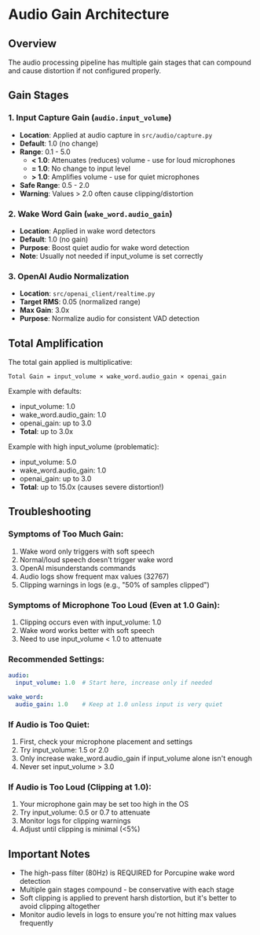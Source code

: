 # Audio Gain Architecture

## Overview

The audio processing pipeline has multiple gain stages that can compound and cause distortion if not configured properly.

## Gain Stages

### 1. Input Capture Gain (`audio.input_volume`)
- **Location**: Applied at audio capture in `src/audio/capture.py`
- **Default**: 1.0 (no change)
- **Range**: 0.1 - 5.0
  - **< 1.0**: Attenuates (reduces) volume - use for loud microphones
  - **= 1.0**: No change to input level
  - **> 1.0**: Amplifies volume - use for quiet microphones
- **Safe Range**: 0.5 - 2.0
- **Warning**: Values > 2.0 often cause clipping/distortion

### 2. Wake Word Gain (`wake_word.audio_gain`)
- **Location**: Applied in wake word detectors
- **Default**: 1.0 (no gain)
- **Purpose**: Boost quiet audio for wake word detection
- **Note**: Usually not needed if input_volume is set correctly

### 3. OpenAI Audio Normalization
- **Location**: `src/openai_client/realtime.py`
- **Target RMS**: 0.05 (normalized range)
- **Max Gain**: 3.0x
- **Purpose**: Normalize audio for consistent VAD detection

## Total Amplification

The total gain applied is multiplicative:
```
Total Gain = input_volume × wake_word.audio_gain × openai_gain
```

Example with defaults:
- input_volume: 1.0
- wake_word.audio_gain: 1.0
- openai_gain: up to 3.0
- **Total**: up to 3.0x

Example with high input_volume (problematic):
- input_volume: 5.0
- wake_word.audio_gain: 1.0
- openai_gain: up to 3.0
- **Total**: up to 15.0x (causes severe distortion!)

## Troubleshooting

### Symptoms of Too Much Gain:
1. Wake word only triggers with soft speech
2. Normal/loud speech doesn't trigger wake word
3. OpenAI misunderstands commands
4. Audio logs show frequent max values (32767)
5. Clipping warnings in logs (e.g., "50% of samples clipped")

### Symptoms of Microphone Too Loud (Even at 1.0 Gain):
1. Clipping occurs even with input_volume: 1.0
2. Wake word works better with soft speech
3. Need to use input_volume < 1.0 to attenuate

### Recommended Settings:
```yaml
audio:
  input_volume: 1.0  # Start here, increase only if needed

wake_word:
  audio_gain: 1.0    # Keep at 1.0 unless input is very quiet
```

### If Audio is Too Quiet:
1. First, check your microphone placement and settings
2. Try input_volume: 1.5 or 2.0
3. Only increase wake_word.audio_gain if input_volume alone isn't enough
4. Never set input_volume > 3.0

### If Audio is Too Loud (Clipping at 1.0):
1. Your microphone gain may be set too high in the OS
2. Try input_volume: 0.5 or 0.7 to attenuate
3. Monitor logs for clipping warnings
4. Adjust until clipping is minimal (<5%)

## Important Notes

- The high-pass filter (80Hz) is REQUIRED for Porcupine wake word detection
- Multiple gain stages compound - be conservative with each stage
- Soft clipping is applied to prevent harsh distortion, but it's better to avoid clipping altogether
- Monitor audio levels in logs to ensure you're not hitting max values frequently